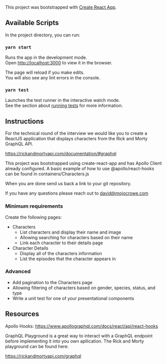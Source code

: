 This project was bootstrapped with [Create React App](https://github.com/facebook/create-react-app).

## Available Scripts

In the project directory, you can run:

### `yarn start`

Runs the app in the development mode.<br />
Open [http://localhost:3000](http://localhost:3000) to view it in the browser.

The page will reload if you make edits.<br />
You will also see any lint errors in the console.

### `yarn test`

Launches the test runner in the interactive watch mode.<br />
See the section about [running tests](https://facebook.github.io/create-react-app/docs/running-tests) for more information.

## Instructions
For the technical round of the interview we would like you to create a ReactJS application that
displays characters from the Rick and Morty GraphQL API.

https://rickandmortyapi.com/documentation/#graphql

This project was bootstrapped using create-react-app and has Apollo Client already configured. A basic
example of how to use @apollo/react-hooks can be found in containers/Characters.js

When you are done send us back a link to your git repository.

If you have any questions please reach out to david@mojocrowe.com

### Minimum requirements

Create the following pages:

- Characters
  - List characters and display their name and image 
  - Allowing searching for characters based on their name
  - Link each character to their details page
- Character Details
  - Display all of the characters information
  - List the episodes that the character appears in

### Advanced

- Add pagination to the Characters page
- Allowing filtering of characters based on gender, species, status, and type
- Write a unit test for one of your presentational components

## Resources

Apollo Hooks: https://www.apollographql.com/docs/react/api/react-hooks

GraphQL Playground is a great way to interact with a GraphQL endpoint before implementing it
into you own apllication. The Rick and Morty playground can be found here:

https://rickandmortyapi.com/graphql
